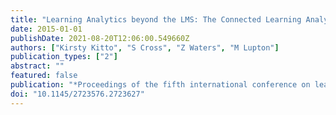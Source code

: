 ```yaml
---
title: "Learning Analytics beyond the LMS: The Connected Learning Analytics Toolkit"
date: 2015-01-01
publishDate: 2021-08-20T12:06:00.549660Z
authors: ["Kirsty Kitto", "S Cross", "Z Waters", "M Lupton"]
publication_types: ["2"]
abstract: ""
featured: false
publication: "*Proceedings of the fifth international conference on learning analytics and łdots*"
doi: "10.1145/2723576.2723627"
---
```


